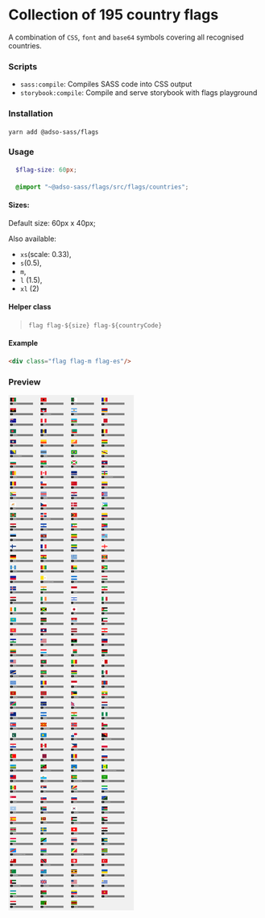 # Collection of 195 country flags
A combination of `CSS`, `font` and `base64` symbols covering all recognised countries.

### Scripts
- `sass:compile`: Compiles SASS code into CSS output
- `storybook:compile`: Compile and serve storybook with flags playground

### Installation
`yarn add @adso-sass/flags`

### Usage
```scss
  $flag-size: 60px;

  @import "~@adso-sass/flags/src/flags/countries";
```

#### Sizes:
Default size: 60px x 40px;

Also available:
- `xs`(scale: 0.33),
- `s`(0.5),
- `m`,
- `l` (1.5), 
- `xl` (2)

#### Helper class

 > `flag flag-${size} flag-${countryCode}`

#### Example
```html
<div class="flag flag-m flag-es"/>
```

### Preview
![Collection previev](./assets/css_flags.png)
